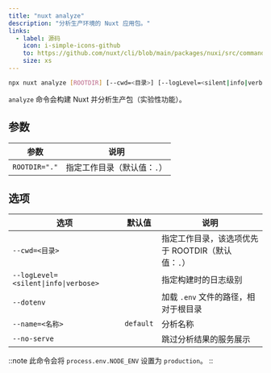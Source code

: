 ```yaml
---
title: "nuxt analyze"
description: "分析生产环境的 Nuxt 应用包。"
links:
  - label: 源码
    icon: i-simple-icons-github
    to: https://github.com/nuxt/cli/blob/main/packages/nuxi/src/commands/analyze.ts
    size: xs
---
```


<!--analyze-cmd-->
```bash [Terminal]
npx nuxt analyze [ROOTDIR] [--cwd=<目录>] [--logLevel=<silent|info|verbose>] [--dotenv] [--name=<名称>] [--no-serve]
```
<!--/analyze-cmd-->

`analyze` 命令会构建 Nuxt 并分析生产包（实验性功能）。

## 参数

<!--analyze-args-->
参数 | 说明
--- | ---
`ROOTDIR="."` | 指定工作目录（默认值：`.`）
<!--/analyze-args-->

## 选项

<!--analyze-opts-->
选项 | 默认值 | 说明
--- | --- | ---
`--cwd=<目录>` |  | 指定工作目录，该选项优先于 ROOTDIR（默认值：`.`）
`--logLevel=<silent\|info\|verbose>` |  | 指定构建时的日志级别
`--dotenv` |  | 加载 `.env` 文件的路径，相对于根目录
`--name=<名称>` | `default` | 分析名称
`--no-serve` |  | 跳过分析结果的服务展示
<!--/analyze-opts-->

::note
此命令会将 `process.env.NODE_ENV` 设置为 `production`。
::
